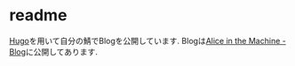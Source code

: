 # readme
[Hugo](https://gohugo.io/)を用いて自分の鯖でBlogを公開しています.
Blogは[Alice in the Machine - Blog](https://blog.browniealice.net)に公開してあります.
